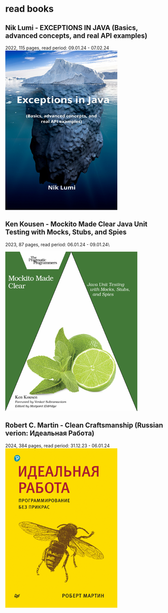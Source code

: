 # read books

## Nik Lumi - EXCEPTIONS IN JAVA (Basics, advanced concepts, and real API examples)
2022, 115 pages, read period: 09.01.24 - 07.02.24\
<img src="./covers/Exceptions.png" alt="Exceptions logo" height="500"/>

## Ken Kousen - Mockito Made Clear Java Unit Testing with Mocks, Stubs, and Spies
2023, 87 pages, read period: 06.01.24 - 09.01.24\
<!-- ![Mockito logo](/covers/Mockito.png "Mockito logo")\ -->
<img src="./covers/Mockito.png" alt="Mockito logo" height="500"/>

## Robert C. Martin - Clean Craftsmanship (Russian verion: Идеальная Работа)
2024, 384 pages, read period: 31.12.23 - 06.01.24\
<img src="./covers/CleanCraftsmanship.png" alt="Mockito logo" height="500"/>
